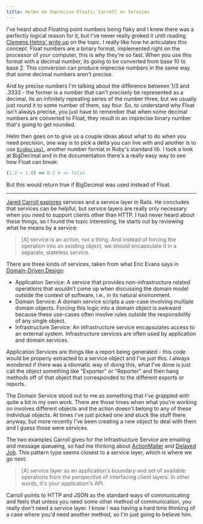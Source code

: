 ```yaml
---
title: Helms on Imprecise Floats; Carroll on Services
---
```


I've heard about Floating point numbers being flaky and I knew there was a
perfectly logical reason for it, but I've never really groked it until reading
[Clemens Helms' write up][float_quirks] on the topic. I really like how he
articulates this concept: Float numbers are a binary format, implemented right
on the processor of your computer, this is why they're so fast. When you use
this format with a decimal number, its going to be converted from base 10 to
base 2. This conversion can produce imprecise numbers in the same way that some
decimal numbers aren't precise.

And by precise numbers I'm talking about the difference between 1/3 and .3333 -
the former is a number that can't precisely be represented as a decimal, its an
infinitely repeating series of the number three, but we usually just round it to
some number of them, say four. So, to understand why Float isn't always precise,
you just have to remember that when some decimal numbers are converted to Float,
they result in an imprecise binary number that's going to get rounded.

Helm then goes on to give us a couple ideas about what to do when you need
precision, one way is to pick a delta you can live with and another is to use
[`BigDecimal`][big_decimal], another number format in Ruby's standard lib. I
took a look at BigDecimal and in the documentation there's a really easy way to
see how Float can break:

```ruby
(1.2 - 1.0) == 0.2 # => false
```

But this would return true if BigDecimal was used instead of Float.

---

[Jared Carroll explores][service_layer] services and a service layer in Rails.
He concludes that services can be helpful, but service layers are really only
necessary when you need to support clients other than HTTP. I had never heard
about these things, so I found the topic interesting, he starts out by reviewing
what he means by a service:

> \[A\] service is an action, not a thing. And instead of forcing the operation
> into an existing object, we should encapsulate it in a separate, stateless
> service.

There are three kinds of services, taken from what Eric Evans says in
[Domain-Driven Design](/rotten.html#21):

* Application Service: A service that provides non-infrastructure related
  operations that wouldn’t come up when discussing the domain model outside the
  context of software, i.e., in its natural environment.
* Domain Service: A domain service scripts a use-case involving multiple domain
  objects. Forcing this logic into a domain object is awkward because these
  use-cases often involve rules outside the responsibility of any single object.
* Infrastructure Service: An infrastructure service encapsulates access to an
  external system. Infrastructure services are often used by application and
  domain services.

Application Services are things like a report being generated - this code would
be properly extracted to a service object and I've just this. I always wondered
if there was a idiomatic way of doing this, what I've done is just call the
object something like "Exporter" or "Reporter" and then hang methods off of that
object that corresponded to the different exports or reports.

The Domain Service stood out to me as something that I've grappled with quite a
bit in my own work. There are those times when what you're working on involves
different objects and the action doesn't belong to any of these individual
objects. At times I've just picked one and stuck the stuff there anyway, but
more recently I've been creating a new object to deal with them and I guess
those were services.

The two examples Carroll gives for the Infrastructure Service are emailing and
message queueing, so had me thinking about [ActionMailer][action_mailer] and
[Delayed Job][dj]. This pattern type seems closest to a service layer, which is
where we go next:

> \[A\] service layer as an application's boundary and set of available
> operations from the perspective of interfacing client layers. In other words,
> it's your application's API.

Carroll points to HTTP and JSON as the standard ways of communicating and feels
that unless you need some other method of communication, you really don't need a
service layer. I know I was having a hard time thinking of a case where you'd
need another method, so I'm just going to believe him.

[float_quirks]: http://www.rails-troubles.com/2011/12/ruby-float-quirks.html
[big_decimal]: http://www.ruby-doc.org/stdlib-1.9.3/libdoc/bigdecimal/rdoc/BigDecimal.html
[service_layer]: http://blog.carbonfive.com/2012/01/10/does-my-rails-app-need-a-service-layer/
[action_mailer]: http://guides.rubyonrails.org/action_mailer_basics.html
[dj]: https://github.com/collectiveidea/delayed_job
